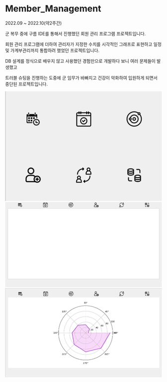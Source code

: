 # Member_Management
2022.09 ~ 2022.10(약2주간) 

군 복무 중에 구름 IDE를 통해서 진행했던 회원 관리 프로그램 프로젝트입니다.

회원 관리 프로그램에 더하여 관리자가 지정한 수치를 시각적인 그래프로 표현하고 일정 및 가계부관리까지 통합하려 했었던 프로젝트입니다.

DB 설계를 정식으로 배우지 않고 사용했던 경험만으로 개발하다 보니 여러 문제들이 발생했고 

트러블 슈팅을 진행하는 도중에 군 임무가 바빠지고 건강이 악화하여 입원하게 되면서 중단된 프로젝트입니다.

<img src= img/member.png>
<img src= img/member1.PNG>
<img src= img/member2.PNG>
